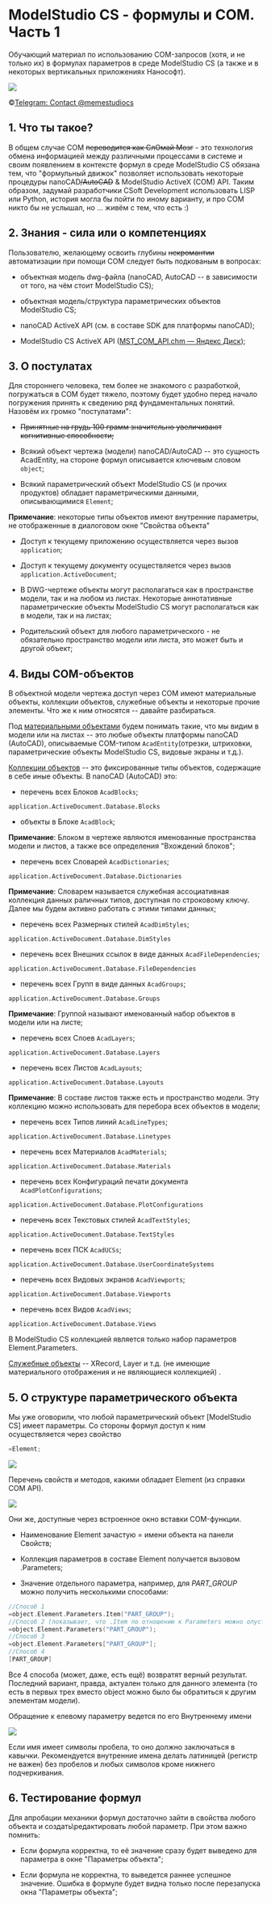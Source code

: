 # ModelStudio CS - формулы и COM. Часть 1

Обучающий материал по использованию COM-запросов (хотя, и не только их) в формулах параметров в среде ModelStudio CS (а также и в некоторых вертикальных приложениях Нанософт). 

![](assets/2024-09-02-20-29-48-image.png)

©[Telegram: Contact @memestudiocs](https://t.me/memestudiocs/2)

## 1. Что ты такое?

В общем случае COM ~~переводится как СлОмай Мозг~~ - это технология обмена информацией между различными процессами в системе и своим появлением в контексте формул в среде ModelStudio CS обязана тем, что "формульный движок" позволяет использовать некоторые процедуры nanoCAD~~/AutoCAD~~ & ModelStudio ActiveX (COM) API. Таким образом, задумай разработчики CSoft Development использовать LISP или Python, история могла бы пойти по иному варианту, и про COM никто бы не услышал, но ... живём с тем, что есть :)

## 2. Знания - сила или о компетенциях

Пользователю, желающему освоить глубины ~~некромантии~~ автоматизации при помощи COM следует быть подкованым в вопросах:

- объектная модель dwg-файла (nanoCAD, AutoCAD -- в зависимости от того, на чём стоит ModelStudio CS);

- объектная модель/структура параметрических объектов ModelStudio CS;

- nanoCAD ActiveX API (см. в составе SDK для платформы nanoCAD);

- ModelStudio CS ActiveX API ([MST_COM_API.chm — Яндекс Диск](https://disk.yandex.ru/d/MFGe8jpJbYpswg));

## 3. О постулатах

Для стороннего человека, тем более не знакомого с разработкой, погружаться в COM будет тяжело, поэтому будет удобно перед начало погружения принять к сведению ряд фундаментальных понятий. Назовём их громко "постулатами":

- ~~Принятные на грудь 100 грамм значительно увеличивают когнитивные способности;~~

- Всякий объект чертежа (модели) nanoCAD/AutoCAD -- это сущность AcadEntity, на стороне формул описывается ключевым словом `object`;

- Всякий параметрический объект ModelStudio CS (и прочих продуктов) обладает параметрическими данными, описывающимися `Element`;

**Примечание**: некоторые типы объектов имеют внутренние параметры, не отображенные в диалоговом окне "Свойства объекта"

- Доступ к текущему приложению осуществляется через вызов `application`;

- Доступ к текущему документу осуществляется через вызов `application.ActiveDocument`;

- В DWG-чертеже объекты могут располагаться как в пространстве модели, так и на любом из листах. Некоторые аннотативные параметрические объекты ModelStudio CS могут располагаться как в модели, так и на листах;

- Родительский объект для любого параметрического - не обязательно пространство модели или листа, это может быть и другой объект;

## 4. Виды COM-объектов

В объектной модели чертежа доступ через COM имеют материальные объекты, коллекции объектов, служебные объекты и некоторые прочие элементы. Что же к ним относятся -- давайте разбираться.

Под <u>материальными объектами</u> будем понимать такие, что мы видим в модели или на листах -- это любые объекты платформы nanoCAD (AutoCAD), описываемые COM-типом `AcadEntity`(отрезки, штриховки, параметрические объекты ModelStudio CS, видовые экраны и т.д.).

<u>Коллекции объектов</u> -- это фиксированные типы объектов, содержащие в себе иные объекты. В nanoCAD (AutoCAD) это:

- перечень всех Блоков `AcadBlocks`;

`application.ActiveDocument.Database.Blocks`

- объекты в Блоке `AcadBlock`;

**Примечание**: Блоком в чертеже являются именованные пространства модели и листов, а также все определения "Вхождений блоков";

- перечень всех Словарей `AcadDictionaries`;

`application.ActiveDocument.Database.Dictionaries`

**Примечание**: Словарем называется служебная ассоциативная коллекция данных раличных типов, доступная по строковому ключу. Далее мы будем активно работать с этими типами данных;

- перечень всех Размерных стилей `AcadDimStyles`;

`application.ActiveDocument.Database.DimStyles`

- перечень всех Внешних ссылок в виде данных `AcadFileDependencies`;

`application.ActiveDocument.Database.FileDependencies`

- перечень всех Групп в виде данных `AcadGroups`;

`application.ActiveDocument.Database.Groups`

**Примечание**: Группой называют именованный набор объектов в модели или на листе;

- перечень всех Слоев `AcadLayers`;

`application.ActiveDocument.Database.Layers`

- перечень всех Листов `AcadLayouts`;

`application.ActiveDocument.Database.Layouts`

**Примечание**: В составе листов также есть и пространство модели. Эту коллекцию можно использовать для перебора всех объектов в модели;

- перечень всех Типов линий `AcadLineTypes`;

`application.ActiveDocument.Database.Linetypes`

- перечень всех Материалов `AcadMaterials`;

`application.ActiveDocument.Database.Materials`

- перечень всех Конфигураций печати документа `AcadPlotConfigurations`;

`application.ActiveDocument.Database.PlotConfigurations`

- перечень всех Текстовых стилей `AcadTextStyles`;

`application.ActiveDocument.Database.TextStyles`

- перечень всех ПСК `AcadUCSs`;

`application.ActiveDocument.Database.UserCoordinateSystems`

- перечень всех Видовых экранов `AcadViewports`;

`application.ActiveDocument.Database.Viewports`

- перечень всех Видов `AcadViews`;

`application.ActiveDocument.Database.Views`

В ModelStudio CS коллекцией является только набор параметров Element.Parameters.

<u>Служебные объекты</u> -- XRecord, Layer и т.д. (не имеющие материального отображения и не являющиеся коллекцией) .

## 5. О структуре параметрического объекта

Мы уже оговорили, что любой параметрический объект [ModelStudio CS] имеет параметры. Со стороны формул доступ к ним осуществляется через свойство 

```c
=Element;
```

![](assets/2024-09-03-08-49-06-image.png)

Перечень свойств и методов, какими обладает Element (из справки COM API).

![](assets/2024-09-03-09-32-47-image.png)

Они же, доступные через встроенное окно вставки COM-функции.

- Наименование Element зачастую = имени объекта на панели Свойств;

- Коллекция параметров в составе Element получается вызовом .Parameters;

- Значение отдельного параметра, например, для *PART_GROUP* можно получить несколькими способами:

```c
//Способ 1
=object.Element.Parameters.Item("PART_GROUP");
//Способ 2 (показывает, что .Item по отношению к Parameters можно опустить)
=object.Element.Parameters("PART_GROUP");
//Способ 3
=object.Element.Parameters["PART_GROUP"];
//Способ 4
[PART_GROUP]
```

Все 4 способа (может, даже, есть ещё) возвратят верный результат. Последний вариант, правда, актуален только для данного элемента (то есть в первых трех вместо object можно было бы обратиться к другим элементам модели).

Обращение к елевому параметру ведется по его Внутреннему имени

![](assets/2024-09-03-10-47-33-image.png)

Если имя имеет символы пробела, то оно должно заключаться в кавычки. Рекомендуется внутренние имена делать латиницей (регистр не важен) без пробелов и любых символов кроме нижнего подчеркивания.

## 6. Тестирование формул

Для апробации механики формул достаточно зайти в свойства любого объекта и создать\редактировать любой параметр. При этом важно помнить:

- Если формула корректна, то её значение сразу будет выведено для параметра в окне "Параметры объекта";

- Если формула не корректна, то выведется раннее успешное значение. Ошибка в формуле будет видна только после перезапуска окна "Параметры объекта";
